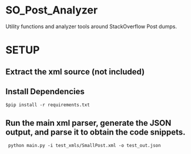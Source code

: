 # SO_Post_Analyzer
Utility functions and analyzer tools around StackOverflow Post dumps.


# SETUP
## Extract the xml source (not included)

## Install Dependencies

```
$pip install -r requirements.txt
```

## Run the main xml parser, generate the JSON output, and parse it to obtain the code snippets.
```
 python main.py -i test_xmls/SmallPost.xml -o test_out.json
```
